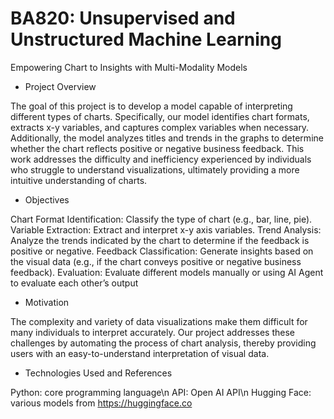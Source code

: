 # BA820: Unsupervised and Unstructured Machine Learning

Empowering Chart to Insights with Multi-Modality Models

- Project Overview

The goal of this project is to develop a model capable of interpreting different types of charts. Specifically, our model identifies chart formats, extracts x-y variables, and captures complex variables when necessary. Additionally, the model analyzes titles and trends in the graphs to determine whether the chart reflects positive or negative business feedback. This work addresses the difficulty and inefficiency experienced by individuals who struggle to understand visualizations, ultimately providing a more intuitive understanding of charts.

- Objectives

Chart Format Identification: Classify the type of chart (e.g., bar, line, pie).
Variable Extraction: Extract and interpret x-y axis variables.
Trend Analysis: Analyze the trends indicated by the chart to determine if the feedback is positive or negative.
Feedback Classification: Generate insights based on the visual data (e.g., if the chart conveys positive or negative business feedback).
Evaluation: Evaluate different models manually or using AI Agent to evaluate each other’s output 

- Motivation

The complexity and variety of data visualizations make them difficult for many individuals to interpret accurately. Our project addresses these challenges by automating the process of chart analysis, thereby providing users with an easy-to-understand interpretation of visual data.

- Technologies Used and References

Python: core programming language\n
API: Open AI API\n
Hugging Face: various models from https://huggingface.co
